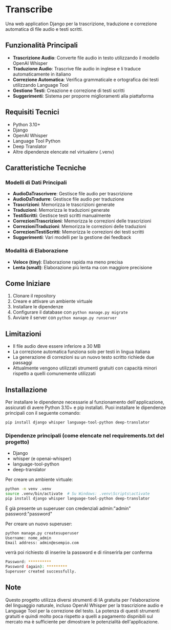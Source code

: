 # Transcribe

Una web application Django per la trascrizione, traduzione e correzione automatica di file audio e testi scritti.

## Funzionalità Principali

- **Trascrizione Audio**: Converte file audio in testo utilizzando il modello OpenAI Whisper
- **Traduzione Audio**: Trascrive file audio in inglese e li traduce automaticamente in italiano
- **Correzione Automatica**: Verifica grammaticale e ortografica dei testi utilizzando Language Tool
- **Gestione Testi**: Creazione e correzione di testi scritti
- **Suggerimenti**: Sistema per proporre miglioramenti alla piattaforma

## Requisiti Tecnici

- Python 3.10+
- Django
- OpenAI Whisper
- Language Tool Python
- Deep Translator
- Altre dipendenze elencate nel virtualenv (.venv)

## Caratteristiche Tecniche

### Modelli di Dati Principali

- **AudioDaTrascrivere**: Gestisce file audio per trascrizione
- **AudioDaTradurre**: Gestisce file audio per traduzione
- **Trascrizioni**: Memorizza le trascrizioni generate
- **Traduzioni**: Memorizza le traduzioni generate
- **TestiScritti**: Gestisce testi scritti manualmente
- **CorrezioniTrascrizioni**: Memorizza le correzioni delle trascrizioni
- **CorrezioniTraduzioni**: Memorizza le correzioni delle traduzioni
- **CorrezioniTestiScritti**: Memorizza le correzioni dei testi scritti
- **Suggerimenti**: Vari modelli per la gestione dei feedback

### Modalità di Elaborazione

- **Veloce (tiny)**: Elaborazione rapida ma meno precisa
- **Lenta (small)**: Elaborazione più lenta ma con maggiore precisione

## Come Iniziare

1. Clonare il repository
2. Creare e attivare un ambiente virtuale
3. Installare le dipendenze
4. Configurare il database con `python manage.py migrate`
5. Avviare il server con `python manage.py runserver`

## Limitazioni

- Il file audio deve essere inferiore a 30 MB
- La correzione automatica funziona solo per testi in lingua italiana
- La generazione di correzioni su un nuovo testo scritto richiede due passaggi
- Attualmente vengono utilizzati strumenti gratuiti con capacità minori rispetto a quelli comunemente utilizzati

## Installazione

Per installare le dipendenze necessarie al funzionamento dell'applicazione, assicurati di avere Python 3.10+ e pip installati. Puoi installare le dipendenze principali con il seguente comando:

```bash
pip install django whisper language-tool-python deep-translator
```

### Dipendenze principali (come elencate nel requirements.txt del progetto)
- Django
- whisper (e openai-whisper)
- language-tool-python
- deep-translator

Per creare un ambiente virtuale:

```bash
python -m venv .venv
source .venv/bin/activate  # Su Windows: .venv\Scripts\activate
pip install django whisper language-tool-python deep-translator
```


È già presente un superuser con credenziali admin:"admin" password:"password"

Per creare un nuovo superuser:

```bash
python manage.py createsuperuser
Username: nome_admin
Email address: admin@esempio.com
```

verrà poi richiesto di inserire la password e di riinserirla per conferma

```bash
Password: **********
Password (again): *********
Superuser created successfully.
```

## Note

Questo progetto utilizza diversi strumenti di IA gratuita per l'elaborazione del linguaggio naturale, incluso OpenAI Whisper per la trascrizione audio e Language Tool per la correzione del testo. La potenza di questi strumenti gratuiti e quindi molto poca rispetto a quelli a pagamento dispnibili sul mercato ma è sufficiente per dimostrare le potenzialità dell'applicazione.